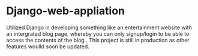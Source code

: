 # Django-web-appliation

Utilized Django in developing something like an entertainment website with an intergrated blog page, whereby you can only signup/login to be able to access the contents of the blog .
 This project is still in production as other features woulld soon be updated. 
